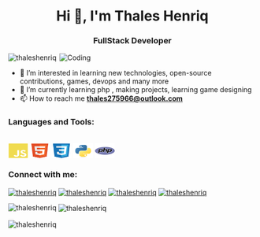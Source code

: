 <h1 align="center">Hi 👋, I'm Thales Henriq</h1>
<h3 align="center">FullStack Developer</h3>
<img align="right" alt="Coding" width="400" src="https://cdn.dribbble.com/users/1162077/screenshots/3848914/programmer.gif">
<p align="left"> <img src="https://komarev.com/ghpvc/?username=thaleshenriq&label=Profile%20views&color=0e75b6&style=flat" alt="thaleshenriq" /> </p>

- 👀 I’m interested in learning new technologies, open-source contributions, games, devops and many more
- 🌱 I’m currently learning php , making projects, learning game designing
 - 📫 How to reach me **thales275966@outlook.com**

<h3 align="left">Languages and Tools:</h3> 
<div style="display: inline_block"><br>
  <img align="center" alt="" height="30" width="40" src="https://raw.githubusercontent.com/devicons/devicon/master/icons/javascript/javascript-plain.svg">
  <img align="center" alt="" height="30" width="40" src="https://raw.githubusercontent.com/devicons/devicon/master/icons/html5/html5-original.svg">
  <img align="center" alt="" height="30" width="40" src="https://raw.githubusercontent.com/devicons/devicon/master/icons/css3/css3-original.svg">
  <img align="center" alt="" height="30" width="40" src="https://raw.githubusercontent.com/devicons/devicon/master/icons/python/python-original.svg">
  <img align="center" alt="" height="30" width="40" src="https://raw.githubusercontent.com/devicons/devicon/master/icons/php/php-original.svg">
</div>

<h3 align="left">Connect with me:</h3>
<p align="left">
<a href="https://www.linkedin.com/in/thales-henrique-10a522193/" target="blank"><img align="center" src="https://raw.githubusercontent.com/rahuldkjain/github-profile-readme-generator/master/src/images/icons/Social/linked-in-alt.svg" alt="thaleshenriq" height="30" width="40" /></a>
<a href="https://instagram.com/thalesjoker" target="blank"><img align="center" src="https://raw.githubusercontent.com/rahuldkjain/github-profile-readme-generator/master/src/images/icons/Social/instagram.svg" alt="thaleshenriq" height="30" width="40" /></a>
<a href="https://instagram.com/pugvelop" target="blank"><img align="center" src="https://raw.githubusercontent.com/rahuldkjain/github-profile-readme-generator/master/src/images/icons/Social/instagram.svg" alt="thaleshenriq" height="30" width="40" /></a>
<a href="https://www.youtube.com/@thalessillva7990" target="blank"><img align="center" src="https://raw.githubusercontent.com/rahuldkjain/github-profile-readme-generator/master/src/images/icons/Social/youtube.svg" alt="thaleshenriq" height="30" width="40" /></a>
</p>

  
<div>
  
<p><img align="left" src="https://github-readme-stats.vercel.app/api/top-langs?username=thaleshenriq&show_icons=true&locale=en&layout=compact&theme=tokyonight" alt="thaleshenriq" /></p>

<p>&nbsp;<img align="center" src="https://github-readme-stats.vercel.app/api?username=thaleshenriq&show_icons=true&locale=en&theme=tokyonight" alt="thaleshenriq" /></p>

<p><img align="center" src="https://github-readme-streak-stats.herokuapp.com/?user=thaleshenriq&&theme=tokyonight" alt="thaleshenriq" /></p>

<div/>
